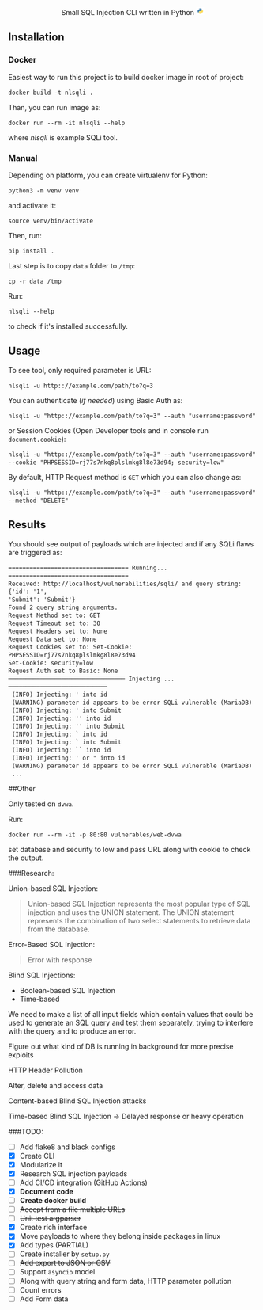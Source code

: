 <p align="center">
  Small SQL Injection CLI written in Python <img src="https://raw.githubusercontent.com/github/explore/80688e429a7d4ef2fca1e82350fe8e3517d3494d/topics/python/python.png" alt="Python" width="16" height="16">
</p>

## Installation

### Docker

Easiest way to run this project is to build docker image in root of project:

```shell
docker build -t nlsqli .
```

Than, you can run image as:

```shell
docker run --rm -it nlsqli --help
```

where *nlsqli* is example SQLi tool.

### Manual

Depending on platform, you can create virtualenv for Python:

```shell
python3 -m venv venv
```

and activate it:

```shell
source venv/bin/activate
```

Then, run:

```shell
pip install .
```

Last step is to copy `data` folder to `/tmp`:

```shell
cp -r data /tmp
```

Run:

```shell
nlsqli --help
```

to check if it's installed successfully.

## Usage

To see tool, only required parameter is URL:

```shell
nlsqli -u http:://example.com/path/to?q=3
```

You can authenticate (*if needed*) using Basic Auth as:

```shell
nlsqli -u "http:://example.com/path/to?q=3" --auth "username:password"  
```

or Session Cookies (Open Developer tools and in console run `document.cookie`):

```shell
nlsqli -u "http:://example.com/path/to?q=3" --auth "username:password" --cookie "PHPSESSID=rj77s7nkq8plslmkg8l8e73d94; security=low"  
```

By default, HTTP Request method is `GET` which you can also change as:


```shell
nlsqli -u "http:://example.com/path/to?q=3" --auth "username:password" --method "DELETE"
```

## Results

You should see output of payloads which are injected and if any SQLi flaws are triggered as:

```text
================================== Running... ==================================
Received: http://localhost/vulnerabilities/sqli/ and query string: {'id': '1', 
'Submit': 'Submit'}
Found 2 query string arguments.
Request Method set to: GET
Request Timeout set to: 30
Request Headers set to: None
Request Data set to: None
Request Cookies set to: Set-Cookie: PHPSESSID=rj77s7nkq8plslmkg8l8e73d94
Set-Cookie: security=low
Request Auth set to Basic: None
───────────────────────────────── Injecting ... ────────────────────────────
 (INFO) Injecting: ' into id
 (WARNING) parameter id appears to be error SQLi vulnerable (MariaDB)
 (INFO) Injecting: ' into Submit
 (INFO) Injecting: '' into id
 (INFO) Injecting: '' into Submit
 (INFO) Injecting: ` into id
 (INFO) Injecting: ` into Submit
 (INFO) Injecting: `` into id
 (INFO) Injecting: ' or " into id
 (WARNING) parameter id appears to be error SQLi vulnerable (MariaDB)
 ...

```

##Other

Only tested on `dvwa`.

Run:

```shell
docker run --rm -it -p 80:80 vulnerables/web-dvwa
```

set database and security to low and pass URL along with cookie to check the output.

###Research:

Union-based SQL Injection:

> Union-based SQL Injection represents the most popular type of SQL injection and uses the UNION statement. The UNION statement represents the combination of two select statements to retrieve data from the database.

Error-Based SQL Injection:

> Error with response

Blind SQL Injections:

- Boolean-based SQL Injection
- Time-based

We need to make a list of all input fields which contain values that could be used to generate an SQL query and test them separately, trying to interfere with the query and to produce an error.

Figure out what kind of DB is running in background for more precise exploits

HTTP Header Pollution

Alter, delete and access data

Content-based Blind SQL Injection attacks

Time-based Blind SQL Injection -> Delayed response or heavy operation

###TODO:


- [ ] Add flake8 and black configs
- [x] Create CLI
- [x] Modularize it
- [x] Research SQL injection payloads
- [ ] Add CI/CD integration (GitHub Actions)
- [x] **Document code**
- [ ] **Create docker build**
- [ ] ~~Accept from a file multiple URLs~~
- [ ] ~~Unit test argparser~~
- [x] Create rich interface
- [x] Move payloads to where they belong inside packages in linux
- [x] Add types (PARTIAL)
- [ ] Create installer by `setup.py`
- [ ] ~~Add export to JSON or CSV~~
- [ ] Support `asyncio` model
- [ ] Along with query string and form data, HTTP parameter pollution
- [ ] Count errors
- [ ] Add Form data
